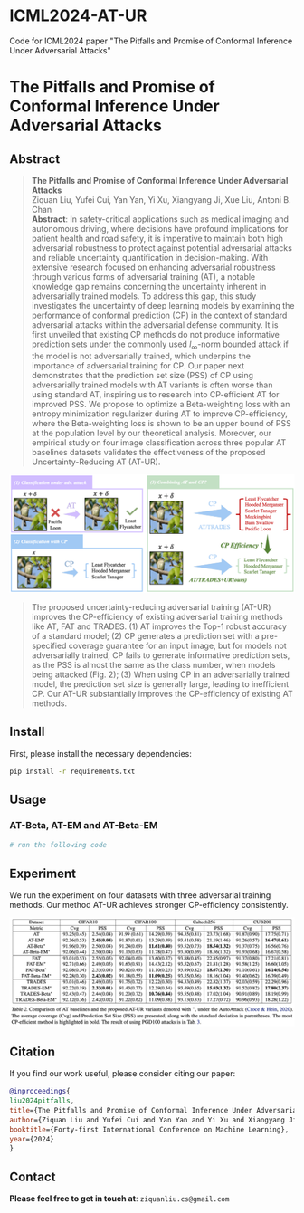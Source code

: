 # ICML2024-AT-UR
Code for ICML2024 paper "The Pitfalls and Promise of Conformal Inference Under Adversarial Attacks"

# The Pitfalls and Promise of Conformal Inference Under Adversarial Attacks


## Abstract

> **The Pitfalls and Promise of Conformal Inference Under Adversarial Attacks**<br>
Ziquan Liu, Yufei Cui, Yan Yan, Yi Xu, Xiangyang Ji, Xue Liu, Antoni B. Chan<br>
> **Abstract**: In safety-critical applications such as medical imaging and autonomous driving, where decisions have profound implications for patient health and road safety, it is imperative to maintain both high adversarial robustness to protect against potential adversarial attacks and reliable uncertainty quantification in decision-making. With extensive research focused on enhancing adversarial robustness through various forms of adversarial training (AT), a notable knowledge gap remains concerning the uncertainty inherent in adversarially trained models. To address this gap, this study investigates the uncertainty of deep learning models by examining the performance of conformal prediction (CP) in the context of standard adversarial attacks within the adversarial defense community. It is first unveiled that existing CP methods do not produce informative prediction sets under the commonly used $l_{\infty}$-norm bounded attack if the model is not adversarially trained, which underpins the importance of adversarial training for CP. Our paper next demonstrates that the prediction set size (PSS) of CP using adversarially trained models with AT variants is often worse than using standard AT, inspiring us to research into CP-efficient AT for improved PSS. We propose to optimize a Beta-weighting loss with an entropy minimization regularizer during AT to improve CP-efficiency, where the Beta-weighting loss is shown to be an upper bound of PSS at the population level by our theoretical analysis. Moreover, our empirical study on four image classification across three popular AT baselines datasets validates the effectiveness of the proposed Uncertainty-Reducing AT (AT-UR).

<img src="./images/main_figure_v2.png" width="750"/>

> The proposed uncertainty-reducing adversarial training (AT-UR) improves the CP-efficiency of existing adversarial training
methods like AT, FAT and TRADES. (1) AT improves the Top-1 robust accuracy of a standard model; (2) CP generates a prediction set
with a pre-specified coverage guarantee for an input image, but for models not adversarially trained, CP fails to generate informative
prediction sets, as the PSS is almost the same as the class number, when models being attacked (Fig. 2); (3) When using CP in an
adversarially trained model, the prediction set size is generally large, leading to inefficient CP. Our AT-UR substantially improves the
CP-efficiency of existing AT methods.


## Install

First, please install the necessary dependencies:

```bash
pip install -r requirements.txt
```

## Usage

### AT-Beta, AT-EM and AT-Beta-EM

```python
# run the following code

```

## Experiment
We run the experiment on four datasets with three adversarial training methods. Our method AT-UR achieves stronger CP-efficiency consistently.


<img src="./images/main_results.png" width="750"/>

## Citation

If you find our work useful, please consider citing our paper:

```bibtex
@inproceedings{
liu2024pitfalls,
title={The Pitfalls and Promise of Conformal Inference Under Adversarial Attacks},
author={Ziquan Liu and Yufei Cui and Yan Yan and Yi Xu and Xiangyang Ji and Xue Liu and Antoni B. Chan},
booktitle={Forty-first International Conference on Machine Learning},
year={2024}
}
```

## Contact

**Please feel free to get in touch at**: `ziquanliu.cs@gmail.com`
